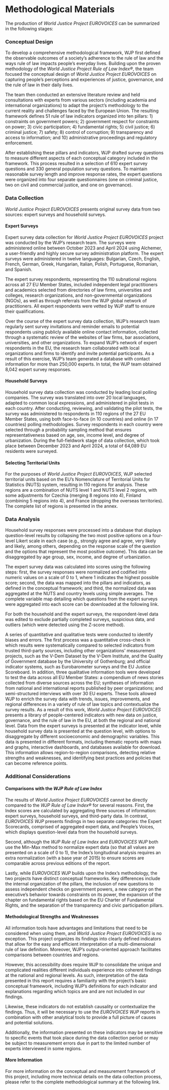 # Methodological Materials

The production of *World Justice Project EUROVOICES* can be summarized in the following stages:

### Conceptual Design

To develop a comprehensive methodological framework, WJP first defined the observable outcomes of a society’s adherence to the rule of law and the ways rule of law impacts people’s everyday lives. Building upon the proven methodology of the *World Justice Project Rule of Law Index®*, the team focused the conceptual design of *World Justice Project EUROVOICES* on capturing people’s perceptions and experiences of justice, governance, and the rule of law in their daily lives. 

The team then conducted an extensive literature review and held consultations with experts from various sectors (including academia and international organizations) to adapt the project’s methodology to the current reality and challenges faced by the European Union. The resulting framework defines 51 rule of law indicators organized into ten pillars: 1) constraints on government powers; 2) government respect for constraints on power; 3) civic participation; 4) fundamental rights; 5) civil justice; 6) criminal justice; 7) safety; 8) control of corruption; 9) transparency and access to information; and 10) administrative proceedings and regulatory enforcement. 

After establishing these pillars and indicators, WJP drafted survey questions to measure different aspects of each conceptual category included in the framework. This process resulted in a selection of 610 expert survey questions and 330 general population survey questions. To maintain reasonable survey length and improve response rates, the expert questions were organized into four separate questionnaires (one on criminal justice, two on civil and commercial justice, and one on governance).

### Data Collection

*World Justice Project EUROVOICES* presents original survey data from two sources: expert surveys and household surveys.

#### Expert Surveys

Expert survey data collection for *World Justice Project EUROVOICES* project was conducted by the WJP’s research team. The surveys were administered online between October 2023 and April 2024 using Alchemer, a user-friendly and highly secure survey administration platform. The expert surveys were administered in twelve languages: Bulgarian, Czech, English, French, German, Greek, Hungarian, Italian, Polish, Portuguese, Romanian, and Spanish.

The expert survey respondents, representing the 110 subnational regions across all 27 EU Member States, included independent legal practitioners and academics selected from directories of law firms, universities and colleges, research organizations, and non-governmental organizations (NGOs), as well as through referrals from the WJP global network of practitioners. All expert respondents were vetted by WJP staff to ensure their qualifications.

Over the course of the expert survey data collection, WJP’s research team regularly sent survey invitations and reminder emails to potential respondents using publicly available online contact information, collected through a systematic review of the websites of law firms, bar associations, universities, and other organizations. To expand WJP’s network of expert respondents in the EU, the research team collaborated with local organizations and firms to identify and invite potential participants. As a result of this exercise, WJP’s team generated a database with contact information for more than 250,000 experts. In total, the WJP team obtained 8,042 expert survey responses.

#### Household Surveys

Household survey data collection was conducted by leading local polling companies. The survey was translated into over 20 local languages, adapted to common local expressions, and administered in pilot tests in each country.  After conducting, reviewing, and validating the pilot tests, the survey was administered to respondents in 110 regions of the 27 EU Member States, using both face-to-face (in 10 countries) and online (in 17 countries) polling methodologies. Survey respondents in each country were selected through a probability sampling method that ensures representativeness based on age, sex, income level, and degree of urbanization. During the full-fieldwork stage of data collection, which took place between December 2023 and April 2024, a total of 64,089 EU residents were surveyed.

#### Selecting Territorial Units

For the purposes of *World Justice Project EUROVOICES*, WJP selected territorial units based on the EU’s Nomenclature of Territorial Units for Statistics (NUTS) system, resulting in 110 regions for analysis. These regions are a combination of NUTS level 1 and NUTS level 2 regions, with some adjustments for Czechia (merging 8 regions into 4), Finland (combining 5 regions into 4), and France (dropping the overseas territories). The complete list of regions is presented in the annex.

### Data Analysis

Household survey responses were processed into a database that displays question-level results by collapsing the two most positive options on a four-level Likert scale in each case (e.g., strongly agree and agree, very likely and likely, among others, depending on the response scale of the question and the options that represent the most positive outcome). This data can be disaggregated by age group, sex, income, and degree of urbanization.

The expert survey data was calculated into scores using the following steps: first, the survey responses were normalized and codified into numeric values on a scale of 0 to 1, where 1 indicates the highest possible score; second, the data was mapped into the pillars and indicators, as defined in the conceptual framework; and third, the normalized data was aggregated at the NUTS and country levels using simple averages. The complete variable map detailing which questions from the expert surveys were aggregated into each score can be downloaded at the following link.

For both the household and the expert surveys, the respondent-level data was edited to exclude partially completed surveys, suspicious data, and outliers (which were detected using the Z-score method).

A series of quantitative and qualitative tests were conducted to identify biases and errors. The first process was a quantitative cross-check in which results were systematically compared to selected indicators from trusted third-party sources, including other organizations' measurement projects, such as the V-Dem Dataset by the V-Dem Institute, and the Quality of Government database by the University of Gothenburg; and official indicator systems, such as Eurobarometer surveys and the EU Justice Scoreboard. 
In addition, three qualitative information tools were developed to test the data across all EU Member States: a compendium of news stories collected from diverse sources across the EU; syntheses of information from national and international reports published by peer organizations; and semi-structured interviews with over 30 EU experts. These tools allowed WJP to enrich the survey data with trends, issues, improvements, and regional differences in a variety of rule of law topics and contextualize the survey results.
As a result of this work, *World Justice Project EUROVOICES* presents a library of people-centered indicators with new data on justice, governance, and the rule of law in the EU, at both the regional and national level. Data from the expert surveys is presented at the indicator level, while household survey data is presented at the question level, with options to disaggregate by different socioeconomic and demographic variables. This data is presented in different formats, including thematic reports with maps and graphs, interactive dashboards, and databases available for download. This information allows region-to-region comparisons, detecting relative strengths and weaknesses, and identifying best practices and policies that can become reference points.

### Additional Considerations

#### Comparisons with the *WJP Rule of Law Index*

The results of *World Justice Project EUROVOICES* cannot be directly compared to the *WJP Rule of Law Index®* for several reasons. First, the Index scores are calculated by aggregating three sources of information: expert surveys, household surveys, and third-party data. In contrast, *EUROVOICES WJP* presents findings in two separate categories: the Expert Scorecards, comprised of aggregated expert data, and People’s Voices, which displays question-level data from the household surveys.

Second, although the *WJP Rule of Law Index* and *EUROVOICES WJP* both use the Min-Max method to normalize expert data (so that all values are presented on a scale of 0 to 1), the Index’s longitudinal analysis requires an extra normalization (with a base year of 2015) to ensure scores are comparable across previous editions of the report.

Lastly, while *EUROVOICES WJP* builds upon the Index’s methodology, the two projects have distinct conceptual frameworks. Key differences include the internal organization of the pillars, the inclusion of new questions to assess independent checks on government powers, a new category on the executive’s behavior towards constraints on its power, the expansion of the chapter on fundamental rights based on the EU Charter of Fundamental Rights, and the separation of the transparency and civic participation pillars.

#### Methodological Strengths and Weaknesses

All information tools have advantages and limitations that need to be considered when using them, and *World Justice Project EUROVOICES* is no exception. This project organizes its findings into clearly defined indicators that allow for the easy and efficient interpretation of a multi-dimensional rule of law definition. Moreover, WJP’s output-oriented approach facilitates comparisons between countries and regions.

However, this accessibility does require WJP to consolidate the unique and complicated realities different individuals experience into coherent findings at the national and regional levels. As such, interpretation of the data presented in this report requires a familiarity with the project’s basic conceptual framework, including WJP’s definitions for each indicator and explanations regarding which topics are and are not included in our findings.

Likewise, these indicators do not establish causality or contextualize the findings. Thus, it will be necessary to use the *EUROVOICES WJP* reports in combination with other analytical tools to provide a full picture of causes and potential solutions.

Additionally, the information presented on these indicators may be sensitive to specific events that took place during the data collection period or may be subject to measurement errors due in part to the limited number of experts interviewed in some regions.

#### More Information

For more information on the conceptual and measurement framework of this project, including more technical details on the data collection process, please refer to the complete methodological summary at the following link.
